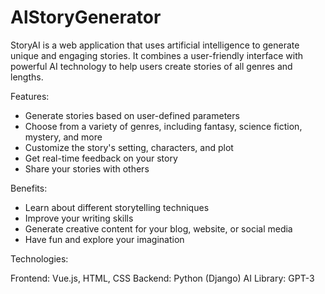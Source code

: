 # AlStoryGenerator
StoryAI is a web application that uses artificial intelligence to generate unique and engaging stories. It combines a user-friendly interface with powerful AI technology to help users create stories of all genres and lengths.

Features:

* Generate stories based on user-defined parameters
* Choose from a variety of genres, including fantasy, science fiction, mystery, and more
* Customize the story's setting, characters, and plot
* Get real-time feedback on your story
* Share your stories with others

Benefits:

* Learn about different storytelling techniques
* Improve your writing skills
* Generate creative content for your blog, website, or social media
* Have fun and explore your imagination
  
Technologies:

Frontend: Vue.js, HTML, CSS
Backend: Python (Django)
AI Library: GPT-3
